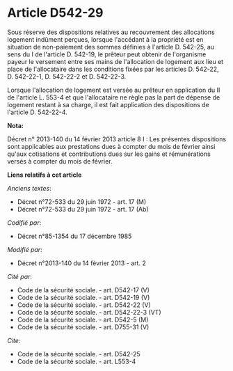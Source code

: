 # Article D542-29

Sous réserve des dispositions relatives au recouvrement des allocations logement indûment perçues, lorsque l'accédant à la
propriété est en situation de non-paiement des sommes définies à l'article D. 542-25, au sens du I de l'article D. 542-19, le
prêteur peut obtenir de l'organisme payeur le versement entre ses mains de l'allocation de logement aux lieu et place de
l'allocataire dans les conditions fixées par les articles D. 542-22, D. 542-22-1, D. 542-22-2 et D. 542-22-3. 

Lorsque l'allocation de logement est versée au prêteur en application du II de l'article L. 553-4 et que l'allocataire ne
règle pas la part de dépense de logement restant à sa charge, il est fait application des dispositions de l'article D.
542-22-4.

**Nota:**

Décret n° 2013-140 du 14 février 2013 article 8 I : Les présentes dispositions sont applicables aux prestations dues à
compter du mois de février ainsi qu'aux cotisations et contributions dues sur les gains et rémunérations versés à compter du
mois de février.

**Liens relatifs à cet article**

_Anciens textes_:

  - Décret n°72-533 du 29 juin 1972 - art. 17 (M)
  - Décret n°72-533 du 29 juin 1972 - art. 17 (Ab)

_Codifié par_:

  - Décret n°85-1354 du 17 décembre 1985

_Modifié par_:

  - Décret n°2013-140 du 14 février 2013 - art. 2

_Cité par_:

  - Code de la sécurité sociale. - art. D542-17 (V)
  - Code de la sécurité sociale. - art. D542-19 (V)
  - Code de la sécurité sociale. - art. D542-22 (V)
  - Code de la sécurité sociale. - art. D542-22-3 (VT)
  - Code de la sécurité sociale. - art. D542-5 (M)
  - Code de la sécurité sociale. - art. D755-31 (V)

_Cite_:

  - Code de la sécurité sociale. - art. D542-25
  - Code de la sécurité sociale. - art. L553-4
